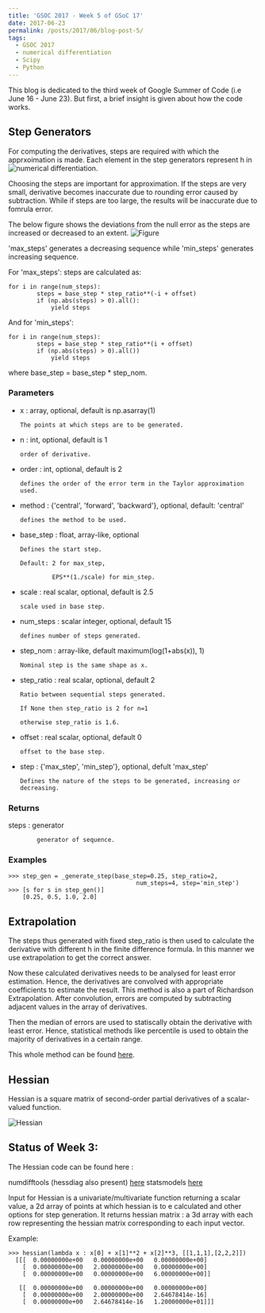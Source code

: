 ```yaml
---
title: 'GSOC 2017 - Week 5 of GSoC 17'
date: 2017-06-23
permalink: /posts/2017/06/blog-post-5/
tags:
  - GSOC 2017
  - numerical differentiation
  - Scipy
  - Python 
---
```


This blog is dedicated to the third week of Google Summer of Code (i.e June 16 - June 23).
But first, a brief insight is given about how the code works.

## Step Generators
 
 For computing the derivatives, steps are required with which the apprxoimation is made.
 Each element in the step generators represent h in 
 ![numerical differentiation](https://wikimedia.org/api/rest_v1/media/math/render/svg/240200932143283e051efead968a0bec0134e3a0).
 
 Choosing the steps are important for approximation. If the steps are very small,
 derivative becomes inaccurate due to rounding error caused by subtraction. While if steps are too large, 
 the results will be inaccurate due to fomrula error.
 
 The below figure shows the deviations from the null error as the steps are increased or decreased to an extent.
 ![Figure]( https://ashwinpathak20.github.io/images/Figure_1.png )
 
 'max_steps' generates a decreasing sequence while 'min_steps' generates increasing sequence.
 
 For 'max_steps':
    steps are calculated as:
    
    for i in range(num_steps):
            steps = base_step * step_ratio**(-i + offset)
            if (np.abs(steps) > 0).all():
                yield steps
                
 
 And for 'min_steps':
    
    for i in range(num_steps):
            steps = base_step * step_ratio**(i + offset)
            if (np.abs(steps) > 0).all())
                yield steps
 
 where base_step = base_step * step_nom.
 
 ### Parameters
  - x : array, optional, default is np.asarray(1)
  
        The points at which steps are to be generated.
  - n : int, optional, default is 1
  
        order of derivative.
  - order : int, optional, default is 2
  
        defines the order of the error term in the Taylor approximation used.
  - method : {'central', 'forward', 'backward'}, optional, default: 'central'
  
        defines the method to be used.
  - base_step : float, array-like, optional
  
        Defines the start step.
        
        Default: 2 for max_step,
        
                 EPS**(1./scale) for min_step.
  - scale : real scalar, optional, default is 2.5
  
        scale used in base step.
  - num_steps : scalar integer, optional, default 15
  
        defines number of steps generated.
  - step_nom :  array-like, default maximum(log(1+abs(x)), 1)
  
        Nominal step is the same shape as x.
  - step_ratio : real scalar, optional, default 2
  
        Ratio between sequential steps generated.
        
        If None then step_ratio is 2 for n=1
        
        otherwise step_ratio is 1.6.
  - offset : real scalar, optional, default 0
  
        offset to the base step.
  - step : {'max_step', 'min_step'}, optional, defult 'max_step'
  
        Defines the nature of the steps to be generated, increasing or decreasing.
        
### Returns
  steps : generator
  
            generator of sequence.

### Examples
```
>>> step_gen = _generate_step(base_step=0.25, step_ratio=2,
                                    num_steps=4, step='min_step')
>>> [s for s in step_gen()]
    [0.25, 0.5, 1.0, 2.0]
```

## Extrapolation
  The steps thus generated with fixed step_ratio is then used to calculate the derivative with different h in the finite difference formula. In this manner we use extrapolation to get the correct answer. 
  
  Now these calculated derivatives needs to be analysed for least error estimation. Hence, the derivatives are convolved with appropriate coefficients to estimate the result. This method is also a part of Richardson Extrapolation. After convolution, errors are computed by subtracting adjacent values in the array of derivatives. 
  
  Then the median of errors are used to statiscally obtain the derivative with least error. Hence, statistical methods like percentile is used to obtain the majority of derivatives in a certain range.
  
  This whole method can be found [here](https://github.com/ashwinpathak20/scipy/blob/diff/scipy/diff/_derivative_numdiff.py).
  
## Hessian
   Hessian is a square matrix of second-order partial derivatives of a scalar-valued function. 
   
   ![Hessian](https://wikimedia.org/api/rest_v1/media/math/render/svg/ceb2ef7133d4ffb011021db5f90126d42058378d)

## Status of Week 3:
  The Hessian code can be found here :
  
  numdifftools (hessdiag also present) [here](https://github.com/ashwinpathak20/scipy/blob/diff/scipy/diff/_hessian_numdiff.py)
  statsmodels [here](https://github.com/ashwinpathak20/scipy/blob/diff/scipy/diff/_derivative.py)
  
  Input for Hessian is a univariate/multivariate function returning a scalar value, a 2d array of points at which hessian is to e calculated and other options for step generation. It returns hessian matrix : a 3d array with each row representing the hessian matrix corresponding to each input vector.
  
  Example:
  
  ```
  >>> hessian(lambda x : x[0] + x[1]**2 + x[2]**3, [[1,1,1],[2,2,2]])
    [[[  0.00000000e+00   0.00000000e+00   0.00000000e+00]
      [  0.00000000e+00   2.00000000e+00   0.00000000e+00]
      [  0.00000000e+00   0.00000000e+00   6.00000000e+00]]

     [[  0.00000000e+00   0.00000000e+00   0.00000000e+00]
      [  0.00000000e+00   2.00000000e+00   2.64678414e-16]
      [  0.00000000e+00   2.64678414e-16   1.20000000e+01]]]
  ```

 
 

